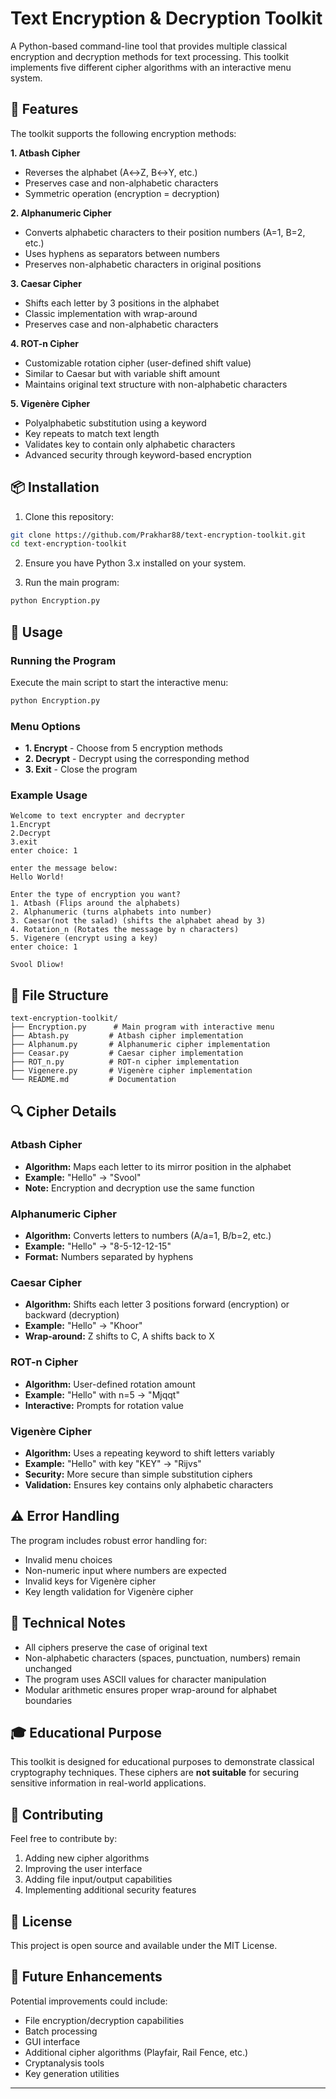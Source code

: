 # Text Encryption & Decryption Toolkit

A Python-based command-line tool that provides multiple classical encryption and decryption methods for text processing. This toolkit implements five different cipher algorithms with an interactive menu system.

## 🔐 Features

The toolkit supports the following encryption methods:

**1. Atbash Cipher**
- Reverses the alphabet (A↔Z, B↔Y, etc.)
- Preserves case and non-alphabetic characters
- Symmetric operation (encryption = decryption)

**2. Alphanumeric Cipher**
- Converts alphabetic characters to their position numbers (A=1, B=2, etc.)
- Uses hyphens as separators between numbers
- Preserves non-alphabetic characters in original positions

**3. Caesar Cipher**
- Shifts each letter by 3 positions in the alphabet
- Classic implementation with wrap-around
- Preserves case and non-alphabetic characters

**4. ROT-n Cipher**
- Customizable rotation cipher (user-defined shift value)
- Similar to Caesar but with variable shift amount
- Maintains original text structure with non-alphabetic characters

**5. Vigenère Cipher**
- Polyalphabetic substitution using a keyword
- Key repeats to match text length
- Validates key to contain only alphabetic characters
- Advanced security through keyword-based encryption

## 📦 Installation

1. Clone this repository:
```bash
git clone https://github.com/Prakhar88/text-encryption-toolkit.git
cd text-encryption-toolkit
```

2. Ensure you have Python 3.x installed on your system.

3. Run the main program:
```bash
python Encryption.py
```

## 🚀 Usage

### Running the Program

Execute the main script to start the interactive menu:

```bash
python Encryption.py
```

### Menu Options

- **1. Encrypt** - Choose from 5 encryption methods
- **2. Decrypt** - Decrypt using the corresponding method  
- **3. Exit** - Close the program

### Example Usage

```
Welcome to text encrypter and decrypter
1.Encrypt
2.Decrypt
3.exit
enter choice: 1

enter the message below:
Hello World!

Enter the type of encryption you want?
1. Atbash (Flips around the alphabets)
2. Alphanumeric (turns alphabets into number)
3. Caesar(not the salad) (shifts the alphabet ahead by 3)
4. Rotation_n (Rotates the message by n characters)
5. Vigenere (encrypt using a key)
enter choice: 1

Svool Dliow!
```

## 📁 File Structure

```
text-encryption-toolkit/
├── Encryption.py      # Main program with interactive menu
├── Abtash.py         # Atbash cipher implementation
├── Alphanum.py       # Alphanumeric cipher implementation
├── Ceasar.py         # Caesar cipher implementation
├── ROT_n.py          # ROT-n cipher implementation
├── Vigenere.py       # Vigenère cipher implementation
└── README.md         # Documentation
```

## 🔍 Cipher Details

### Atbash Cipher
- **Algorithm:** Maps each letter to its mirror position in the alphabet
- **Example:** "Hello" → "Svool"
- **Note:** Encryption and decryption use the same function

### Alphanumeric Cipher
- **Algorithm:** Converts letters to numbers (A/a=1, B/b=2, etc.)
- **Example:** "Hello" → "8-5-12-12-15"
- **Format:** Numbers separated by hyphens

### Caesar Cipher
- **Algorithm:** Shifts each letter 3 positions forward (encryption) or backward (decryption)
- **Example:** "Hello" → "Khoor"
- **Wrap-around:** Z shifts to C, A shifts back to X

### ROT-n Cipher
- **Algorithm:** User-defined rotation amount
- **Example:** "Hello" with n=5 → "Mjqqt"
- **Interactive:** Prompts for rotation value

### Vigenère Cipher
- **Algorithm:** Uses a repeating keyword to shift letters variably
- **Example:** "Hello" with key "KEY" → "Rijvs"
- **Security:** More secure than simple substitution ciphers
- **Validation:** Ensures key contains only alphabetic characters

## ⚠️ Error Handling

The program includes robust error handling for:
- Invalid menu choices
- Non-numeric input where numbers are expected
- Invalid keys for Vigenère cipher
- Key length validation for Vigenère cipher

## 📝 Technical Notes

- All ciphers preserve the case of original text
- Non-alphabetic characters (spaces, punctuation, numbers) remain unchanged
- The program uses ASCII values for character manipulation
- Modular arithmetic ensures proper wrap-around for alphabet boundaries

## 🎓 Educational Purpose

This toolkit is designed for educational purposes to demonstrate classical cryptography techniques. These ciphers are **not suitable** for securing sensitive information in real-world applications.

## 🤝 Contributing

Feel free to contribute by:
1. Adding new cipher algorithms
2. Improving the user interface
3. Adding file input/output capabilities
4. Implementing additional security features

## 📄 License

This project is open source and available under the MIT License.

## 🔮 Future Enhancements

Potential improvements could include:
- File encryption/decryption capabilities
- Batch processing
- GUI interface
- Additional cipher algorithms (Playfair, Rail Fence, etc.)
- Cryptanalysis tools
- Key generation utilities

---
